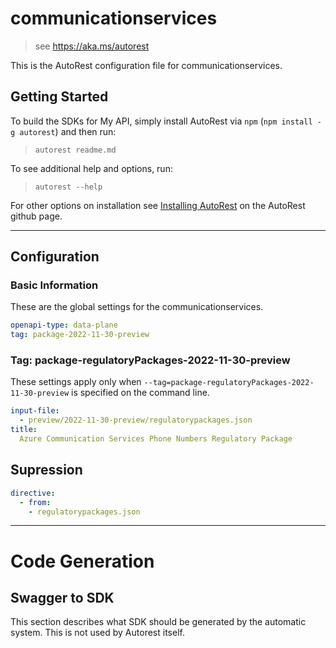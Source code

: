# communicationservices

> see https://aka.ms/autorest

This is the AutoRest configuration file for communicationservices.

## Getting Started

To build the SDKs for My API, simply install AutoRest via `npm` (`npm install -g autorest`) and then run:

> `autorest readme.md`

To see additional help and options, run:

> `autorest --help`

For other options on installation see [Installing AutoRest](https://aka.ms/autorest/install) on the AutoRest github page.

---

## Configuration

### Basic Information

These are the global settings for the communicationservices.

```yaml
openapi-type: data-plane
tag: package-2022-11-30-preview
```

### Tag: package-regulatoryPackages-2022-11-30-preview

These settings apply only when `--tag=package-regulatoryPackages-2022-11-30-preview` is specified on the command line.

```yaml $(tag) == 'package-regulatorypackages-2022-11-30-preview'
input-file:
  - preview/2022-11-30-preview/regulatorypackages.json
title:
  Azure Communication Services Phone Numbers Regulatory Package
```

## Supression
``` yaml
directive:
  - from:
    - regulatorypackages.json
```

---

# Code Generation

## Swagger to SDK

This section describes what SDK should be generated by the automatic system.
This is not used by Autorest itself.
